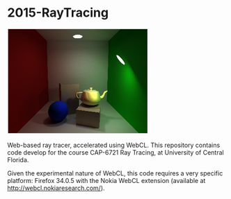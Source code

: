 # 2015-RayTracing
![alt tag](https://raw.githubusercontent.com/eaymerich/2015-RayTracing/master/Assign10-Path_Tracing/example.png)

Web-based ray tracer, accelerated using WebCL. This repository contains code develop for the course CAP-6721 Ray Tracing, at University of Central Florida.

Given the experimental nature of WebCL, this code requires a very specific platform: Firefox 34.0.5 with the Nokia WebCL extension (available at http://webcl.nokiaresearch.com/).
